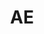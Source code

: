 ---
post_id:    2018-AE
title:      AE
images:
  - ext:    00.jpg
    asp:    3-4
    dim:    50
    dir:    h
---